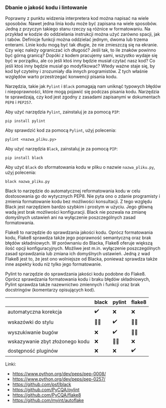 
### Dbanie o jakość kodu i lintowanie

Poprawny z punktu widzenia interpretera kod można napisać na wiele sposobów. Nawet jedna linia kodu może być zapisana na wiele sposobów. Jedną z przyczyn takiego stanu rzeczy są różnice w formatowaniu. Na przykład w kodzie do oddzielania instrukcji można użyć zarówno spacji, jak i tabów. Definicje funkcji można oddzielać jednym, dwoma lub trzema enterami. Linie kodu mogą być tak długie, że nie zmieszczą się na ekranie. Czy więc należy ograniczać ich długość? Jeśli tak, to ile znaków powinno być górną granicą? Dopóki z kodem pracujemy sami, wszystko wydaje się być w porządku, ale co jeśli ktoś inny będzie musiał czytać nasz kod? Co jeśli ktoś inny będzie musiał go modyfikować? Wtedy ważne staje się, by kod był czytelny i zrozumiały dla innych programistów. Z tych właśnie względów warto przestrzegać konwencji pisania kodu.

Narzędzia, takie jak <code>Pylint</code> i <code>Black</code> pomagają nam uniknąć typowych błędów i niepoprawności, które mogą pojawić się podczas pisania kodu. Narzędzia te sprawdzają, czy kod jest zgodny z zasadami zapisanymi w dokumentach <code>PEP8</code> i <code>PEP257</code>.

Aby użyć narzędzia <code>Pylint</code>, zainstaluj je za pomocą <code>PIP</code>:

    pip install pylint

Aby sprawdzić kod za pomocą <code>Pylint</code>, użyj polecenia:

    pylint <nazwa_pliku.py>

Aby użyć narzędzia <code>Black</code>, zainstaluj je za pomocą <code>PIP</code>:

    pip install black

Aby użyć <code>Black</code> do sformatowania kodu w pliku o nazwie <code>nazwa_pliku.py</code>, użyj polecenia:

    black nazwa_pliku.py

Black to narzędzie do automatycznej reformatowania kodu w celu dostosowania go do wytycznych PEP8. Nie pyta ono o zdanie programisty i zmienia formatowanie kodu bez możliwości konsultacji. Z tego względu Black jest narzędziem bardzo szybkim i prostym w użyciu. Jego główną wadą jest brak możliwości konfiguracji. Black nie pozwala na zmianę domyślnych ustawień ani na wyłączenie poszczególnych zasad formatowania.

Flake8 to narzędzie do sprawdzania jakości kodu. Oprócz formatowania kodu, Flake8 sprawdza także jego poprawność semantyczną oraz brak błędów składniowych. W porównaniu do Blacka, Flake8 oferuje większą ilość opcji konfiguracyjnych. Możliwe jest m.in. wyłączenie poszczególnych zasad sprawdzania lub zmiana ich domyślnych ustawień. Jedną z wad Flake8 jest to, że jest ono wolniejsze od Blacka, ponieważ sprawdza także inne aspekty kodu niż tylko jego formatowanie.

Pylint to narzędzie do sprawdzania jakości kodu podobne do Flake8. Oprócz sprawdzania formatowania kodu i braku błędów składniowych, Pylint sprawdza także nazewnictwo zmiennych i funkcji oraz brak docstringów (komentarzy opisujących kod).

|                            | black | pylint | flake8 | 
|----------------------------|--------|--------|-------|
| automatyczna korekcja            |   ✔️   |   ❌   |   ❌  | 
| wskazówki do stylu     |   👷‍♂️   |   ✔️   |   👷‍♂️  |
| wyszukiwanie bugów             |   ❌   |   ✔️   |   👷‍♂️  | 
| wskazywanie zbyt złożonego kodu      |   ❌   |   👷‍♂️   |   ❌  |
| dostępność pluginów    |   ❌   |   ❌   |   ✔️  | 

Linki:

* https://www.python.org/dev/peps/pep-0008/
* https://www.python.org/dev/peps/pep-0257/
* https://github.com/psf/black
* https://github.com/PyCQA/pylint
* https://github.com/PyCQA/flake8
* https://github.com/myint/autoflake